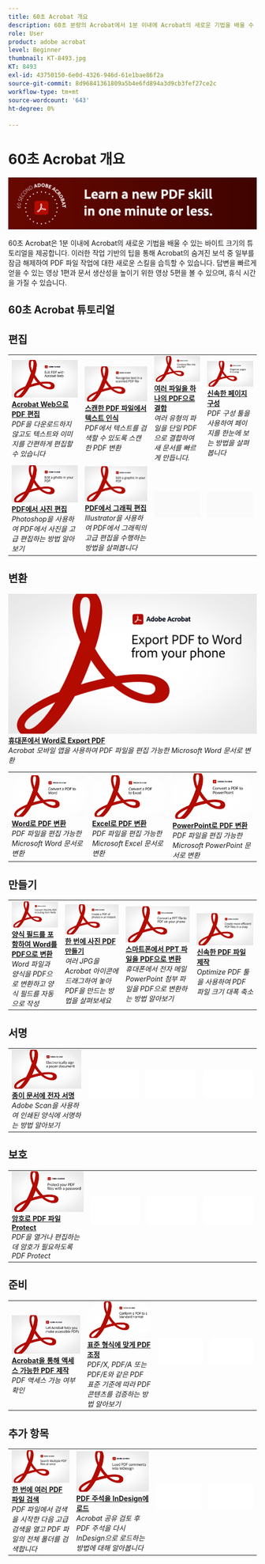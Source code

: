```yaml
---
title: 60초 Acrobat 개요
description: 60초 분량의 Acrobat에서 1분 이내에 Acrobat의 새로운 기법을 배울 수 있는 바이트 크기의 튜토리얼을 확인할 수 있습니다
role: User
product: adobe acrobat
level: Beginner
thumbnail: KT-8493.jpg
KT: 8493
exl-id: 43750150-6e0d-4326-946d-61e1bae86f2a
source-git-commit: 8d96841361809a5b4e6fd894a3d9cb3fef27ce2c
workflow-type: tm+mt
source-wordcount: '643'
ht-degree: 0%

---
```


# 60초 Acrobat 개요

![60초 Acrobat 이미지](../assets/Hero-60sec.png)

60초 Acrobat은 1분 이내에 Acrobat의 새로운 기법을 배울 수 있는 바이트 크기의 튜토리얼을 제공합니다. 이러한 작업 기반의 팁을 통해 Acrobat의 숨겨진 보석 중 일부를 잠금 해제하여 PDF 파일 작업에 대한 새로운 스킬을 습득할 수 있습니다. 답변을 빠르게 얻을 수 있는 영상 1편과 문서 생산성을 높이기 위한 영상 5편을 볼 수 있으며, 휴식 시간을 가질 수 있습니다.

## 60초 Acrobat 튜토리얼

## 편집

<table style="table-layout:fixed">
<tr>
   <td>
    <a href="edit.md">
      <img alt="Acrobat Web으로 PDF 편집" src="../assets/60sec_Edit_1280.jpg" />
    </a>
    <div>
    <a href="edit.md"><strong>Acrobat Web으로 PDF 편집</strong></a>
    </div>
    <em>PDF을 다운로드하지 않고도 텍스트와 이미지를 간편하게 편집할 수 있습니다</em>
    <br>
  </td>
  <td>
    <a href="textrecognition.md">
      <img alt="스캔한 PDF 파일에서 텍스트 인식" src="../assets/60sec_Textrecognition_1280.jpg" />
    </a>
    <div>
     <a href="textrecognition.md"><strong>스캔한 PDF 파일에서 텍스트 인식</strong></a>
    </div>
    <em>PDF에서 텍스트를 검색할 수 있도록 스캔한 PDF 변환</em>
    <br>
  </td>
  <td>
    <a href="combine-to-one-pdf.md">
      <img alt="여러 파일을 하나의 PDF으로 결합" src="../assets/60sec_Combine_1280.jpg" />
    </a>
    <div>
    <a href="combine-to-one-pdf.md"><strong>여러 파일을 하나의 PDF으로 결합</strong></a>
    </div>
    <em>여러 유형의 파일을 단일 PDF으로 결합하여 새 문서를 빠르게 만듭니다.</em>
    <br>
  </td>
   <td>
    <a href="organize.md">
      <img alt="신속한 페이지 구성" src="../assets/60sec_Organize_1280.jpg" />
    </a>
    <div>
    <a href="organize.md"><strong>신속한 페이지 구성</strong></a>
    </div>
    <em>PDF 구성 툴을 사용하여 페이지를 한눈에 보는 방법을 살펴봅니다</em>
    <br>
  </td>
</tr>
<tr>
  <td>
    <a href="editphoto.md">
      <img alt="PDF에서 사진 편집" src="../assets/60sec_Editphoto_1280.jpg" />
    </a>
    <div>
    <a href="editphoto.md"><strong>PDF에서 사진 편집</strong></a>
    </div>
    <em>Photoshop을 사용하여 PDF에서 사진을 고급 편집하는 방법 알아보기</em>
    <br>
  </td>
  <td>
    <a href="editgraphic.md">
      <img alt="PDF에서 그래픽 편집" src="../assets/60sec_Editgraphic_1280.jpg" />
    </a>
    <div>
    <a href="editgraphic.md"><strong>PDF에서 그래픽 편집</strong></a>
    </div>
    <em>Illustrator을 사용하여 PDF에서 그래픽의 고급 편집을 수행하는 방법을 살펴봅니다</em>
    <br>
  </td>
  <td>
      <img alt="스페이서" src="../assets/Grayspacer.png" />
        <div>
        <br>
  </td>
  <td>
      <img alt="스페이서" src="../assets/Grayspacer.png" />
        <div>
        <br>
  </td>
</tr>
</table>

## 변환

<table style="table-layout:fixed">
<tr>
  <td>
    <a href="convert-pdf-word.md">
      <img alt="Word로 PDF 변환" src="../assets/60sec_convertword.png" />
    </a>
    <div>
    <a href="convert-pdf-word.md"><strong>Word로 PDF 변환</strong></a>
    </div>
    <em>PDF 파일을 편집 가능한 Microsoft Word 문서로 변환</em>
    <br>
  </td>
 <td>
    <a href="convert-pdf-excel.md">
      <img alt="Excel로 PDF 변환" src="../assets/60sec_convertexcel.png" />
    </a>
    <div>
    <a href="convert-pdf-excel.md"><strong>Excel로 PDF 변환</strong></a>
    </div>
    <em>PDF 파일을 편집 가능한 Microsoft Excel 문서로 변환</em>
    <br>
  </td>
  <td>
    <a href="convert-pdf-powerpoint.md">
      <img alt="PowerPoint로 PDF 변환" src="../assets/60sec_convertppt.png" />
    </a>
    <div>
    <a href="convert-pdf-excel.md"><strong>PowerPoint로 PDF 변환</strong></a>
    </div>
    <em>PDF 파일을 편집 가능한 Microsoft PowerPoint 문서로 변환</em>
    <br>
  </td>
    <a href="exportwordphone.md">
      <img alt="휴대폰에서 Word로 Export PDF" src="../assets/60sec_Exportphone_1280.jpg" />
    </a>
    <div>
    <a href="exportwordphone.md"><strong>휴대폰에서 Word로 Export PDF</strong></a>
    </div>
    <em>Acrobat 모바일 앱을 사용하여 PDF 파일을 편집 가능한 Microsoft Word 문서로 변환</em>
    <br>
  </td>
</tr>
</table>

## 만들기

<table style="table-layout:fixed">
<tr>
  <td>
    <a href="wordform.md">
      <img alt="양식 필드를 포함하여 Word를 PDF으로 변환" src="../assets/60sec_Wordform_1280.jpg" />
    </a>
    <div>
     <a href="wordform.md"><strong>양식 필드를 포함하여 Word를 PDF으로 변환</strong></a>
    </div>
    <em>Word 파일과 양식을 PDF으로 변환하고 양식 필드를 자동으로 작성</em>
    <br>
  </td>
  <td>
      <a href="photo.md">
        <img alt="한 번에 사진 PDF 만들기" src="../assets/60sec_Photo_1280.jpg" />
      </a>
      <div>
      <a href="photo.md"><strong>한 번에 사진 PDF 만들기</strong></a>
      </div>
      <em>여러 JPG을 Acrobat 아이콘에 드래그하여 놓아 PDF을 만드는 방법을 살펴보세요</em>
      <br>
  </td>
  <td>
    <a href="phone.md">
      <img alt="스마트폰에서 PPT 파일을 PDF으로 변환" src="../assets/60sec_Phone_1280.jpg" />
    </a>
    <div>
    <a href="phone.md"><strong>스마트폰에서 PPT 파일을 PDF으로 변환</strong></a>
    </div>
    <em>휴대폰에서 전자 메일 PowerPoint 첨부 파일을 PDF으로 변환하는 방법 알아보기</em>
    <br>
  </td>
  <td>
      <a href="optimize.md">
        <img alt="신속한 PDF 파일 제작" src="../assets/60sec_Optimize_1280.jpg" />
      </a>
      <div>
      <a href="optimize.md"><strong>신속한 PDF 파일 제작</strong></a>
      </div>
      <em>Optimize PDF 툴을 사용하여 PDF 파일 크기 대폭 축소</em>
      <br>
  </td>
</tr>
</table>

## 서명

<table style="table-layout:fixed">
<tr>
  <td>
    <a href="sign.md">
      <img alt="종이 문서에 전자 서명" src="../assets/60sec_Sign_1280.jpg" />
    </a>
    <div>
    <a href="sign.md"><strong>종이 문서에 전자 서명</strong></a>
    </div>
    <em>Adobe Scan을 사용하여 인쇄된 양식에 서명하는 방법 알아보기</em>
    <br>
  </td>
  <td>
      <img alt="스페이서" src="../assets/Whitespacer.png" />
        <div>
        <br>
  </td>
  <td>
      <img alt="스페이서" src="../assets/Whitespacer.png" />
        <div>
        <br>
  </td>
  <td>
      <img alt="스페이서" src="../assets/Whitespacer.png" />
        <div>
        <br>
  </td>
</tr>
</table>

## 보호

<table style="table-layout:fixed">
<tr>
  <td>
    <a href="protect.md">
      <img alt="암호로 PDF 파일 Protect" src="../assets/60sec_Protect_1280.jpg" />
    </a>
    <div>
    <a href="protect.md"><strong>암호로 PDF 파일 Protect</strong></a>
    </div>
    <em>PDF을 열거나 편집하는 데 암호가 필요하도록 PDF Protect</em>
    <br>
  </td>
  <td>
      <img alt="스페이서" src="../assets/Whitespacer.png" />
        <div>
        <br>
  </td>
  <td>
      <img alt="스페이서" src="../assets/Whitespacer.png" />
        <div>
        <br>
  </td>
  <td>
      <img alt="스페이서" src="../assets/Whitespacer.png" />
        <div>
        <br>
  </td>
</tr>
</table>

## 준비

<table style="table-layout:fixed">
<tr>
  <td>
    <a href="accessible.md">
      <img alt="Acrobat을 통해 액세스 가능한 PDF 제작" src="../assets/60sec_Accessible_1280.jpg" />
    </a>
    <div>
    <a href="accessible.md"><strong>Acrobat을 통해 액세스 가능한 PDF 제작</strong></a>
    </div>
    <em>PDF 액세스 가능 여부 확인</em>
    <br>
  </td>
 <td>
    <a href="conform.md">
      <img alt="표준 형식에 맞게 PDF 조정" src="../assets/60sec_standard.png" />
    </a>
    <div>
    <a href="conform.md"><strong>표준 형식에 맞게 PDF 조정</strong></a>
    </div>
    <em>PDF/X, PDF/A 또는 PDF/E와 같은 PDF 표준 기준에 따라 PDF 콘텐츠를 검증하는 방법 알아보기</em>
    <br>
  </td>
  <td>
      <img alt="스페이서" src="../assets/Whitespacer.png" />
        <div>
        <br>
  </td>
  <td>
      <img alt="스페이서" src="../assets/Whitespacer.png" />
        <div>
        <br>
  </td>
</tr>
</table>

## 추가 항목

<table style="table-layout:fixed">
<tr>
  <td>
    <a href="search.md">
      <img alt="한 번에 여러 PDF 파일 검색" src="../assets/60sec_Search_1280.jpg" />
    </a>
    <div>
     <a href="search.md"><strong>한 번에 여러 PDF 파일 검색</strong></a>
    </div>
    <em>PDF 파일에서 검색을 시작한 다음 고급 검색을 열고 PDF 파일의 전체 폴더를 검색합니다</em>
    <br>
  </td>
  <td>
    <a href="indesign.md">
      <img alt="PDF 주석을 InDesign에 로드" src="../assets/60sec_InDesign_1280.jpg" />
    </a>
    <div>
    <a href="indesign.md"><strong>PDF 주석을 InDesign에 로드</strong></a>
    </div>
    <em>Acrobat 공유 검토 후 PDF 주석을 다시 InDesign으로 로드하는 방법에 대해 알아봅니다</em>
    <br>
  </td>
  <td>
      <img alt="스페이서" src="../assets/Whitespacer.png" />
        <div>
        <br>
  </td>
  <td>
      <img alt="스페이서" src="../assets/Whitespacer.png" />
        <div>
        <br>
  </td>
</tr>
</table>